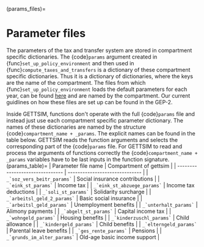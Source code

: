(params_files)=

# Parameter files

The parameters of the tax and transfer system are stored in compartment specific
dictionaries. The {code}`params` argument created in {func}`set_up_policy_environment`
and then used in {func}`compute_taxes_and_transfers` is a dictionary of these
compartment specific dictionaries. Thus it is a dictionary of dictionaries, where the
keys are the name of the compartment. The files from which
{func}`set_up_policy_environment` loads the default parameters for each year, can be
found [here](https://github.com/iza-institute-of-labor-economics/gettsim/tree/main/gettsim/parameters) and are named by the compartment. Our current guidlines on how
these files are set up can be found in the GEP-2.

Inside GETTSIM, functions don't operate with the full {code}`params` file and
instead just use each compartment specific parameter dictionary. The names of these
dictionaries are named by the structure {code}`compartment_name + _params`. The explicit
names can be found in the table below. GETTSIM reads the function arguments and
selects the corresponding part of the {code}`params` file. For GETTSIM to read and
process the arguments of functions correctly the {code}`compartment_name + _params`
variables have to be last inputs in the function signature.
(params_table)=
| Parameter file name             | Compartment of gettsim         |
| ------------------------------- | ------------------------------ |
| `` _`soz_vers_beitr_params` ``  | Social insurance contributions |
| `` _`eink_st_params` ``         | Income tax                     |
| `` _`eink_st_abzuege_params` `` | Income tax deductions          |
| `` _`soli_st_params` ``         | Solidarity surcharge           |
| `` _`arbeitsl_geld_2_params` `` | Basic social insurance         |
| `` _`arbeitsl_geld_params` ``   | Unemployment benefits          |
| `` _`unterhalt_params` ``       | Alimony payments               |
| `` _`abgelt_st_params` ``       | Capital income tax             |
| `` _`wohngeld_params` ``        | Housing benefits               |
| `` _`kinderzuschl_params` ``    | Child allowance                |
| `` _`kindergeld_params` ``      | Child benefits                 |
| `` _`elterngeld_params` ``      | Parental leave benefits        |
| `` _`ges_rente_params` ``       | Pensions                       |
| `` _`grunds_im_alter_params` `` | Old-age basic income support   |
